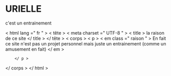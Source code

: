 # URIELLE
c'est un entrainement
<!DOCTYPE html ☺ >
< html  lang =" fr " >
< tête >
    < meta  charset =" UTF-8 " >
    < title > la raison de ce site </ title >
</ tête >
< corps >
        < p >
           < em  class =" raison " >
               En fait ce site n'est pas un projet personnel mais juste un entrainement
                (comme un amusement en fait)
           </ em >

        </ p >
</ corps >
</ html >
